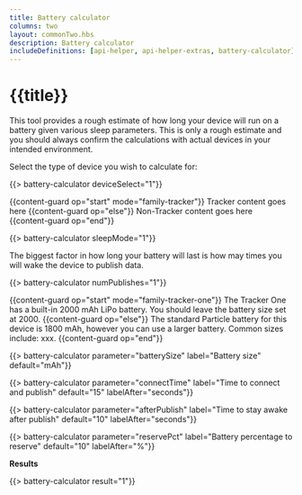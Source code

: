 ```yaml
---
title: Battery calculator
columns: two
layout: commonTwo.hbs
description: Battery calculator
includeDefinitions: [api-helper, api-helper-extras, battery-calculator]
---
```


# {{title}}

This tool provides a rough estimate of how long your device will run on a battery given various sleep parameters. This is only a rough estimate and you should always confirm the calculations with actual devices in your intended environment.


Select the type of device you wish to calculate for:

{{> battery-calculator deviceSelect="1"}}

{{content-guard op="start" mode="family-tracker"}}
Tracker content goes here
{{content-guard op="else"}}
Non-Tracker content goes here
{{content-guard op="end"}}

{{> battery-calculator sleepMode="1"}}

The biggest factor in how long your battery will last is how may times you will wake the device to publish data. 

{{> battery-calculator numPublishes="1"}}


{{content-guard op="start" mode="family-tracker-one"}}
The Tracker One has a built-in 2000 mAh LiPo battery. You should leave the battery size set at 2000.
{{content-guard op="else"}}
The standard Particle battery for this device is 1800 mAh, however you can use a larger battery. Common sizes include: xxx.
{{content-guard op="end"}}

{{> battery-calculator parameter="batterySize" label="Battery size" default="mAh"}}



{{> battery-calculator parameter="connectTime" label="Time to connect and publish" default="15" labelAfter="seconds"}}


{{> battery-calculator parameter="afterPublish" label="Time to stay awake after publish" default="10" labelAfter="seconds"}}

{{> battery-calculator parameter="reservePct" label="Battery percentage to reserve" default="10" labelAfter="%"}}

**Results**

{{> battery-calculator result="1"}}
